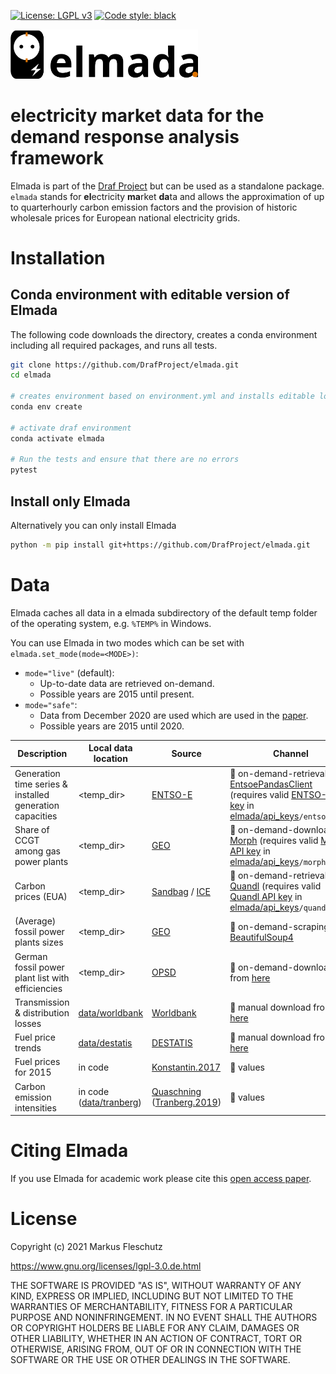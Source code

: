 [![License: LGPL v3](https://img.shields.io/badge/License-LGPL%20v3-blue.svg)](https://www.gnu.org/licenses/lgpl-3.0)
[![Code style: black](https://img.shields.io/badge/code%20style-black-000000.svg)](https://github.com/psf/black)

<img src="elmada_logo.svg" width="300" alt="elmada logo">

# **el**ectricity **ma**rket **da**ta for the **d**emand **r**esponse **a**nalysis **f**ramework

Elmada is part of the [Draf Project](https://github.com/DrafProject) but can be used as a standalone package. `elmada` stands for **el**ectricity **ma**rket **da**ta and allows the approximation of up to quarterhourly carbon emission factors and the provision of historic wholesale prices for European national electricity grids.

# Installation

## Conda environment with editable version of Elmada

The following code downloads the directory, creates a conda environment including all required packages, and runs all tests.

```bash
git clone https://github.com/DrafProject/elmada.git
cd elmada

# creates environment based on environment.yml and installs editable local version:
conda env create

# activate draf environment
conda activate elmada

# Run the tests and ensure that there are no errors
pytest
```

## Install only Elmada

Alternatively you can only install Elmada

```bash
python -m pip install git+https://github.com/DrafProject/elmada.git
```

# Data

Elmada caches all data in a elmada subdirectory of the default temp folder of the operating system, e.g. `%TEMP%` in Windows.

You can use Elmada in two modes which can be set with `elmada.set_mode(mode=<MODE>)`:

* `mode="live"` (default):
  * Up-to-date data are retrieved on-demand.
  * Possible years are 2015 until present.
* `mode="safe"`:
  * Data from December 2020 are used which are used in the [paper](https://doi.org/10.1016/j.apenergy.2021.117040).
  * Possible years are 2015 until 2020.

| Description | Local data location | Source | Channel |
|-|-|-|-|
| Generation time series & installed generation capacities | <temp_dir> | [ENTSO-E](https://transparency.entsoe.eu/) | 🔌 on-demand-retrieval via [EntsoePandasClient](https://github.com/EnergieID/entsoe-py#EntsoePandasClient) (requires valid [ENTSO-E API key](https://transparency.entsoe.eu/content/static_content/Static%20content/web%20api/Guide.html) in [elmada/api_keys](elmada/api_keys)`/entsoe.txt`) |
| Share of CCGT among gas power plants | <temp_dir> | [GEO](http://globalenergyobservatory.org/) | 🔌 on-demand-download via [Morph](https://morph.io/) (requires valid [Morph API key](https://morph.io/documentation/api) in [elmada/api_keys](elmada/api_keys)`/morph.txt`)|
| Carbon prices (EUA)| <temp_dir> | [Sandbag](https://sandbag.org.uk/carbon-price-viewer/) / [ICE](https://www.theice.com/)| 🔌 on-demand-retrieval via [Quandl](https://www.quandl.com/) (requires valid [Quandl API key](https://docs.quandl.com/docs#section-authentication) in [elmada/api_keys](elmada/api_keys)`/quandl.txt`) |
| (Average) fossil power plants sizes | <temp_dir> | [GEO](http://globalenergyobservatory.org/) | 🔌 on-demand-scraping via [BeautifulSoup4](https://pypi.org/project/beautifulsoup4/) |
| German fossil power plant list with efficiencies | <temp_dir> | [OPSD](https://open-power-system-data.org/)  | 🔌 on-demand-download from [here](https://data.open-power-system-data.org/conventional_power_plants/latest/) |
| Transmission & distribution losses | [data/worldbank](elmada/data/worldbank) | [Worldbank](https://databank.worldbank.org/reports.aspx?source=2&series=EG.ELC.LOSS.ZS) | 💾 manual download from [here](https://databank.worldbank.org/reports.aspx?source=2&series=EG.ELC.LOSS.ZS)  |
| Fuel price trends | [data/destatis](elmada/data/destatis) | [DESTATIS](https://www.destatis.de/) | 💾 manual download from [here](https://www.destatis.de/DE/Themen/Wirtschaft/Preise/Publikationen/Energiepreise/energiepreisentwicklung-xlsx-5619001.xlsx?__blob=publicationFile) |
| Fuel prices for 2015 | in code | [Konstantin.2017](https://doi.org/10.1007/978-3-662-49823-1) | 🔢 values |
| Carbon emission intensities | in code ([data/tranberg](elmada/data/tranberg)) | [Quaschning](https://www.volker-quaschning.de/datserv/CO2-spez/index_e.ph) ([Tranberg.2019](https://doi.org/10.1016/j.esr.2019.100367)) | 🔢 values |

# Citing Elmada

If you use Elmada for academic work please cite this [open access paper](https://doi.org/10.1016/j.apenergy.2021.117040).

# License

Copyright (c) 2021 Markus Fleschutz

<https://www.gnu.org/licenses/lgpl-3.0.de.html>

THE SOFTWARE IS PROVIDED "AS IS", WITHOUT WARRANTY OF ANY KIND, EXPRESS OR IMPLIED, INCLUDING BUT NOT LIMITED TO THE WARRANTIES OF MERCHANTABILITY, FITNESS FOR A PARTICULAR PURPOSE AND NONINFRINGEMENT. IN NO EVENT SHALL THE AUTHORS OR COPYRIGHT HOLDERS BE LIABLE FOR ANY CLAIM, DAMAGES OR OTHER LIABILITY, WHETHER IN AN ACTION OF CONTRACT, TORT OR OTHERWISE, ARISING FROM, OUT OF OR IN CONNECTION WITH THE SOFTWARE OR THE USE OR OTHER DEALINGS IN THE SOFTWARE.
